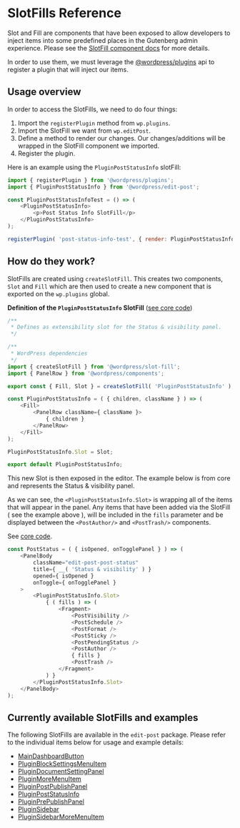# SlotFills Reference

Slot and Fill are components that have been exposed to allow developers to inject items into some predefined places in the Gutenberg admin experience.
Please see the [SlotFill component docs](https://wordpress.org/gutenberg/handbook/designers-developers/developers/components/slot-fill/) for more details.

In order to use them, we must leverage the [@wordpress/plugins](https://wordpress.org/gutenberg/handbook/designers-developers/developers/packages/packages-plugins/) api to register a plugin that will inject our items.

## Usage overview

In order to access the SlotFills, we need to do four things:

1. Import the `registerPlugin` method from `wp.plugins`.
2. Import the SlotFill we want from `wp.editPost`.
3. Define a method to render our changes. Our changes/additions will be wrapped in the SlotFill component we imported.
4. Register the plugin.

Here is an example using the `PluginPostStatusInfo` slotFill:

```js
import { registerPlugin } from '@wordpress/plugins';
import { PluginPostStatusInfo } from '@wordpress/edit-post';

const PluginPostStatusInfoTest = () => (
	<PluginPostStatusInfo>
		<p>Post Status Info SlotFill</p>
	</PluginPostStatusInfo>
);

registerPlugin( 'post-status-info-test', { render: PluginPostStatusInfoTest } );
```

## How do they work?

SlotFills are created using `createSlotFill`. This creates two components, `Slot` and `Fill` which are then used to create a new component that is exported on the `wp.plugins` global.

**Definition of the `PluginPostStatusInfo` SlotFill** ([see core code](https://github.com/WordPress/gutenberg/blob/master/packages/edit-post/src/components/sidebar/plugin-post-status-info/index.js#L54))

```js
/**
 * Defines as extensibility slot for the Status & visibility panel.
 */

/**
 * WordPress dependencies
 */
import { createSlotFill } from '@wordpress/slot-fill';
import { PanelRow } from '@wordpress/components';

export const { Fill, Slot } = createSlotFill( 'PluginPostStatusInfo' );

const PluginPostStatusInfo = ( { children, className } ) => (
	<Fill>
		<PanelRow className={ className }>
			{ children }
		</PanelRow>
	</Fill>
);

PluginPostStatusInfo.Slot = Slot;

export default PluginPostStatusInfo;
```

This new Slot is then exposed in the editor. The example below is from core and represents the Status & visibility panel.

As we can see, the `<PluginPostStatusInfo.Slot>` is wrapping all of the items that will appear in the panel.
Any items that have been added via the SlotFill ( see the example above ), will be included in the `fills` parameter and be displayed between the `<PostAuthor/>` and `<PostTrash/>` components.

See [core code](https://github.com/WordPress/gutenberg/tree/master/packages/edit-post/src/components/sidebar/post-status/index.js#L26).

```js
const PostStatus = ( { isOpened, onTogglePanel } ) => (
	<PanelBody
		className="edit-post-post-status"
		title={ __( 'Status & visibility' ) }
		opened={ isOpened }
		onToggle={ onTogglePanel }
	>
		<PluginPostStatusInfo.Slot>
			{ ( fills ) => (
				<Fragment>
					<PostVisibility />
					<PostSchedule />
					<PostFormat />
					<PostSticky />
					<PostPendingStatus />
					<PostAuthor />
					{ fills }
					<PostTrash />
				</Fragment>
			) }
		</PluginPostStatusInfo.Slot>
	</PanelBody>
);
```

## Currently available SlotFills and examples

The following SlotFills are available in the `edit-post` package. Please refer to the individual items below for usage and example details:

* [MainDashboardButton](/docs/designers-developers/developers/slotfills/main-dashboard-button.md)
* [PluginBlockSettingsMenuItem](/docs/designers-developers/developers/slotfills/plugin-block-settings-menu-item.md)
* [PluginDocumentSettingPanel](/docs/designers-developers/developers/slotfills/plugin-document-setting-panel.md)
* [PluginMoreMenuItem](/docs/designers-developers/developers/slotfills/plugin-more-menu-item.md)
* [PluginPostPublishPanel](/docs/designers-developers/developers/slotfills/plugin-post-publish-panel.md)
* [PluginPostStatusInfo](/docs/designers-developers/developers/slotfills/plugin-post-status-info.md)
* [PluginPrePublishPanel](/docs/designers-developers/developers/slotfills/plugin-pre-publish-panel.md)
* [PluginSidebar](/docs/designers-developers/developers/slotfills/plugin-sidebar.md)
* [PluginSidebarMoreMenuItem](/docs/designers-developers/developers/slotfills/plugin-sidebar-more-menu-item.md)
